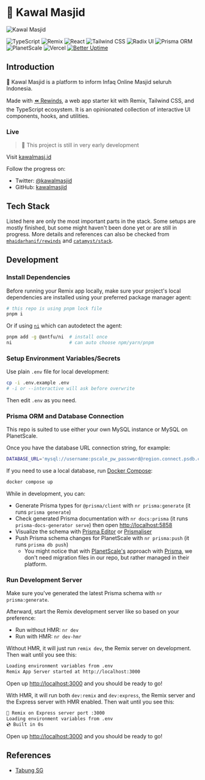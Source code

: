 # 🕌 Kawal Masjid

![Kawal Masjid](https://raw.githubusercontent.com/zainfathoni/kawalmasjid/main/public/assets/screenshots/kawalmasjid-screenshot-dark.png)

![TypeScript](https://img.shields.io/badge/TypeScript-3178C6?style=flat-square&logo=typescript&logoColor=white)
![Remix](https://img.shields.io/badge/Remix-000000?style=flat-square&logo=remix&logoColor=white)
![React](https://img.shields.io/badge/React-61DAFB?style=flat-square&logo=react&logoColor=white)
![Tailwind CSS](https://img.shields.io/badge/-Tailwind_CSS-06B6D4?style=flat-square&logo=tailwindcss&logoColor=white)
![Radix UI](https://img.shields.io/badge/Radix_UI-111111?style=flat-square&logo=framer&logoColor=white)
![Prisma ORM](https://img.shields.io/badge/Prisma_ORM-2D3748?style=flat-square&logo=prisma&logoColor=white)
![PlanetScale](https://img.shields.io/badge/PlanetScale-000000?style=flat-square&logo=planetscale&logoColor=white)
![Vercel](https://img.shields.io/badge/Vercel-000000?style=flat-square&logo=vercel&logoColor=white)
[![Better Uptime](https://betteruptime.com/status-badges/v1/monitor/enmd.svg)](https://status.kawalmasj.id/?utm_source=status_badge)

## Introduction

🕌 Kawal Masjid is a platform to inform Infaq Online Masjid seluruh Indonesia.

Made with [⏪ Rewinds](https://rewinds.mhaidarhanif.com), a web app starter kit with Remix, Tailwind CSS, and the TypeScript ecosystem. It is an opinionated collection of interactive UI components, hooks, and utilities.

### Live

> 🚧 This project is still in very early development

Visit [kawalmasj.id](https://kawalmasj.id)

Follow the progress on:

- Twitter: [@kawalmasjid](https://twitter.com/kawalmasjid)
- GitHub: [kawalmasjid](https://github.com/zainfathoni/kawalmasjid)

## Tech Stack

Listed here are only the most important parts in the stack.️ Some setups are mostly finished, but some might haven't been done yet or are still in progress. More details and references can also be checked from [`mhaidarhanif/rewinds`](https://rewinds.mhaidarhanif.com) and [`catamyst/stack`](https://a.catamyst.com/stack).

## Development

### Install Dependencies

Before running your Remix app locally, make sure your project's local dependencies are installed using your preferred package manager agent:

```sh
# this repo is using pnpm lock file
pnpm i
```

Or if using [`ni`](https://github.com/antfu/ni) which can autodetect the agent:

```sh
pnpm add -g @antfu/ni  # install once
ni                     # can auto choose npm/yarn/pnpm
```

### Setup Environment Variables/Secrets

Use plain `.env` file for local development:

```sh
cp -i .env.example .env
# -i or --interactive will ask before overwrite
```

Then edit `.env` as you need.

### Prisma ORM and Database Connection

This repo is suited to use either your own MySQL instance or MySQL on PlanetScale.

Once you have the database URL connection string, for example:

```sh
DATABASE_URL='mysql://username:pscale_pw_password@region.connect.psdb.cloud/name?sslaccept=strict'
```

If you need to use a local database, run [Docker Compose](./docker-compose.yml):

```sh
docker compose up
```

While in development, you can:

- Generate Prisma types for `@prisma/client` with `nr prisma:generate` (it runs `prisma generate`)
- Check generated Prisma documentation with `nr docs:prisma` (it runs `prisma-docs-generator serve`) then open <http://localhost:5858>
- Visualize the schema with [Prisma Editor](https://github.com/mohammed-bahumaish/prisma-editor) or [Prismaliser](https://prismaliser.app)
- Push Prisma schema changes for PlanetScale with `nr prisma:push` (it runs `prisma db push`)
  - You might notice that with [PlanetScale's](https://planetscale.com/docs/tutorials/prisma-quickstart) approach with [Prisma](https://prisma.io/docs/guides/database/using-prisma-with-planetscale), we don't need migration files in our repo, but rather managed in their platform.

### Run Development Server

Make sure you've generated the latest Prisma schema with `nr prisma:generate`.

Afterward, start the Remix development server like so based on your preference:

- Run without HMR: `nr dev`
- Run with HMR: `nr dev-hmr`

Without HMR, it will just run `remix dev`, the Remix server on development. Then wait until you see this:

```sh
Loading environment variables from .env
Remix App Server started at http://localhost:3000
```

Open up <http://localhost:3000> and you should be ready to go!

With HMR, it will run both `dev:remix` and `dev:express`, the Remix server and the Express server with HMR enabled. Then wait until you see this:

```sh
📀 Remix on Express server port :3000
Loading environment variables from .env
💿 Built in 0s
```

Open up <http://localhost:3000> and you should be ready to go!

## References

- [Tabung SG](https://tabung.sg)
